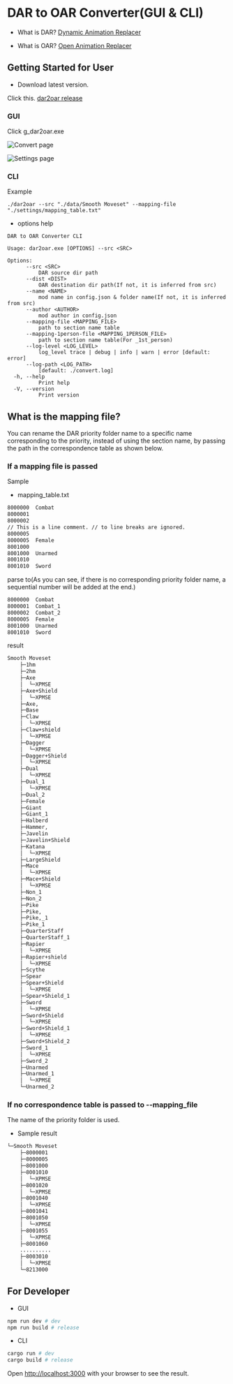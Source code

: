 # DAR to OAR Converter(GUI & CLI)

- What is DAR?
  [Dynamic Animation Replacer](https://www.nexusmods.com/skyrimspecialedition/mods/33746)

- What is OAR?
  [Open Animation Replacer](https://www.nexusmods.com/skyrimspecialedition/mods/92109)

## Getting Started for User

- Download latest version.

Click this.
[dar2oar release](https://github.com/SARDONYX-sard/dar-to-oar/releases)

### GUI

Click g_dar2oar.exe

![Convert page](https://github.com/SARDONYX-sard/dar-to-oar/assets/68905624/930ffd65-563e-41d6-ab6f-1f6383ae5305)

![Settings page](https://github.com/SARDONYX-sard/dar-to-oar/assets/68905624/db5251d4-5216-47e0-970e-176d76f3e250)

### CLI

Example

```shell
./dar2oar --src "./data/Smooth Moveset" --mapping-file "./settings/mapping_table.txt"
```

- options help

```shell
DAR to OAR Converter CLI

Usage: dar2oar.exe [OPTIONS] --src <SRC>

Options:
      --src <SRC>
          DAR source dir path
      --dist <DIST>
          OAR destination dir path(If not, it is inferred from src)
      --name <NAME>
          mod name in config.json & folder name(If not, it is inferred from src)
      --author <AUTHOR>
          mod author in config.json
      --mapping-file <MAPPING_FILE>
          path to section name table
      --mapping-1person-file <MAPPING_1PERSON_FILE>
          path to section name table(For _1st_person)
      --log-level <LOG_LEVEL>
          log_level trace | debug | info | warn | error [default: error]
      --log-path <LOG_PATH>
          [default: ./convert.log]
  -h, --help
          Print help
  -V, --version
          Print version
```

## What is the mapping file?

You can rename the DAR priority folder name to a specific name corresponding to
the priority, instead of using the section name, by passing the path in the
correspondence table as shown below.

### If a mapping file is passed

Sample

- mapping_table.txt

```txt
8000000  Combat
8000001
8000002
// This is a line comment. // to line breaks are ignored.
8000005
8000005  Female
8001000
8001000  Unarmed
8001010
8001010  Sword
```

parse to(As you can see, if there is no corresponding priority folder name, a
sequential number will be added at the end.)

```txt
8000000  Combat
8000001  Combat_1
8000002  Combat_2
8000005  Female
8001000  Unarmed
8001010  Sword
```

result

```txt
Smooth Moveset
    ├─1hm
    ├─2hm
    ├─Axe
    │  └─XPMSE
    ├─Axe+Shield
    │  └─XPMSE
    ├─Axe,
    ├─Base
    ├─Claw
    │  └─XPMSE
    ├─Claw+shield
    │  └─XPMSE
    ├─Dagger
    │  └─XPMSE
    ├─Dagger+Shield
    │  └─XPMSE
    ├─Dual
    │  └─XPMSE
    ├─Dual_1
    │  └─XPMSE
    ├─Dual_2
    ├─Female
    ├─Giant
    ├─Giant_1
    ├─Halberd
    ├─Hammer,
    ├─Javelin
    ├─Javelin+Shield
    ├─Katana
    │  └─XPMSE
    ├─LargeShield
    ├─Mace
    │  └─XPMSE
    ├─Mace+Shield
    │  └─XPMSE
    ├─Non_1
    ├─Non_2
    ├─Pike
    ├─Pike,
    ├─Pike,_1
    ├─Pike_1
    ├─QuarterStaff
    ├─QuarterStaff_1
    ├─Rapier
    │  └─XPMSE
    ├─Rapier+shield
    │  └─XPMSE
    ├─Scythe
    ├─Spear
    ├─Spear+Shield
    │  └─XPMSE
    ├─Spear+Shield_1
    ├─Sword
    │  └─XPMSE
    ├─Sword+Shield
    │  └─XPMSE
    ├─Sword+Shield_1
    │  └─XPMSE
    ├─Sword+Shield_2
    ├─Sword_1
    │  └─XPMSE
    ├─Sword_2
    ├─Unarmed
    ├─Unarmed_1
    │  └─XPMSE
    └─Unarmed_2
```

### If no correspondence table is passed to --mapping_file

The name of the priority folder is used.

- Sample result

```txt
└─Smooth Moveset
    ├─8000001
    ├─8000005
    ├─8001000
    ├─8001010
    │  └─XPMSE
    ├─8001020
    │  └─XPMSE
    ├─8001040
    │  └─XPMSE
    ├─8001041
    ├─8001050
    │  └─XPMSE
    ├─8001055
    │  └─XPMSE
    ├─8001060
    ..........
    ├─8003010
    │  └─XPMSE
    └─8213000
```

## For Developer

- GUI

```bash
npm run dev # dev
npm run build # release
```

- CLI

```bash
cargo run # dev
cargo build # release
```

Open [http://localhost:3000](http://localhost:3000) with your browser to see the
result.
